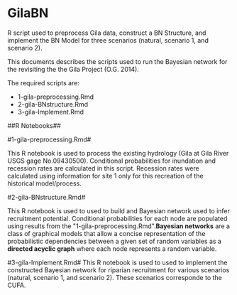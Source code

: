 # GilaBN #

R script used to preprocess Gila data, construct a BN Structure, and implement the BN Model for three scenarios (natural, scenario 1, and scenario 2).

This documents describes the scripts used to run the Bayesian network for the revisiting the the Gila Project (O.G. 2014).

The required scripts are:
- 1-gila-preprocessing.Rmd
- 2-gila-BNstructure.Rmd
- 3-gila-Implement.Rmd

##R Notebooks##

#1-gila-preprocessing.Rmd#

This R notebook is used to process the existing hydrology (Gila at Gila River USGS gage No.09430500). Conditional probabilities for inundation and recession rates are calculated in this script. Recession rates were calculated using information for site 1 only for this recreation of the historical model/process.

#2-gila-BNstructure.Rmd#

This R notebook is used to used to build and Bayesian network used to infer recruitment potential. Conditional probabilities for each node are populated using results from the "1-gila-preprocessing.Rmd".**Bayesian networks** are a class of graphical models that allow a concise representation of the probabilistic dependencies between a given set of random variables as a **directed acyclic graph** where each node represents a random variable.

#3-gila-Implement.Rmd#
This R notebook is used to used to implement the constructed Bayesian network for riparian recruitment for various scenarios (natural, scenario 1, and scenario 2). These scenarios corresponde to the CUFA.
